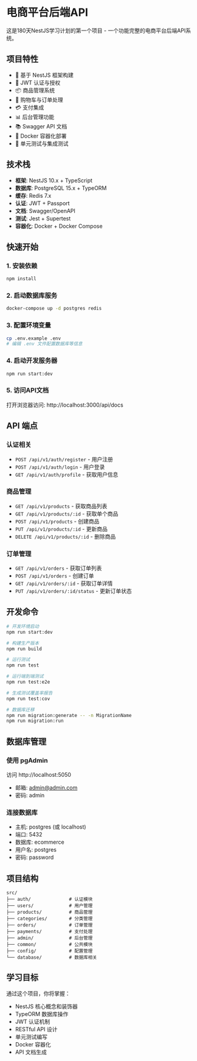 # 电商平台后端API

这是180天NestJS学习计划的第一个项目 - 一个功能完整的电商平台后端API系统。

## 项目特性

- 🚀 基于 NestJS 框架构建
- 🔐 JWT 认证与授权
- 📦 商品管理系统
- 🛒 购物车与订单处理
- 💳 支付集成
- 📊 后台管理功能
- 📚 Swagger API 文档
- 🐳 Docker 容器化部署
- 🧪 单元测试与集成测试

## 技术栈

- **框架**: NestJS 10.x + TypeScript
- **数据库**: PostgreSQL 15.x + TypeORM
- **缓存**: Redis 7.x
- **认证**: JWT + Passport
- **文档**: Swagger/OpenAPI
- **测试**: Jest + Supertest
- **容器化**: Docker + Docker Compose

## 快速开始

### 1. 安装依赖
```bash
npm install
```

### 2. 启动数据库服务
```bash
docker-compose up -d postgres redis
```

### 3. 配置环境变量
```bash
cp .env.example .env
# 编辑 .env 文件配置数据库等信息
```

### 4. 启动开发服务器
```bash
npm run start:dev
```

### 5. 访问API文档
打开浏览器访问: http://localhost:3000/api/docs

## API 端点

### 认证相关
- `POST /api/v1/auth/register` - 用户注册
- `POST /api/v1/auth/login` - 用户登录
- `GET /api/v1/auth/profile` - 获取用户信息

### 商品管理
- `GET /api/v1/products` - 获取商品列表
- `GET /api/v1/products/:id` - 获取单个商品
- `POST /api/v1/products` - 创建商品
- `PUT /api/v1/products/:id` - 更新商品
- `DELETE /api/v1/products/:id` - 删除商品

### 订单管理
- `GET /api/v1/orders` - 获取订单列表
- `POST /api/v1/orders` - 创建订单
- `GET /api/v1/orders/:id` - 获取订单详情
- `PUT /api/v1/orders/:id/status` - 更新订单状态

## 开发命令

```bash
# 开发环境启动
npm run start:dev

# 构建生产版本
npm run build

# 运行测试
npm run test

# 运行端到端测试
npm run test:e2e

# 生成测试覆盖率报告
npm run test:cov

# 数据库迁移
npm run migration:generate -- -n MigrationName
npm run migration:run
```

## 数据库管理

### 使用 pgAdmin
访问 http://localhost:5050
- 邮箱: admin@admin.com  
- 密码: admin

### 连接数据库
- 主机: postgres (或 localhost)
- 端口: 5432
- 数据库: ecommerce
- 用户名: postgres
- 密码: password

## 项目结构

```
src/
├── auth/              # 认证模块
├── users/             # 用户管理
├── products/          # 商品管理
├── categories/        # 分类管理
├── orders/            # 订单管理
├── payments/          # 支付处理
├── admin/             # 后台管理
├── common/            # 公共模块
├── config/            # 配置管理
└── database/          # 数据库相关
```

## 学习目标

通过这个项目，你将掌握：
- NestJS 核心概念和装饰器
- TypeORM 数据库操作
- JWT 认证机制
- RESTful API 设计
- 单元测试编写
- Docker 容器化
- API 文档生成